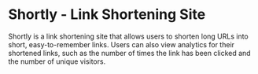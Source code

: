 # Shortly - Link Shortening Site

Shortly is a link shortening site that allows users to shorten long URLs into short, easy-to-remember links. Users can also view analytics for their shortened links, such as the number of times the link has been clicked and the number of unique visitors.
